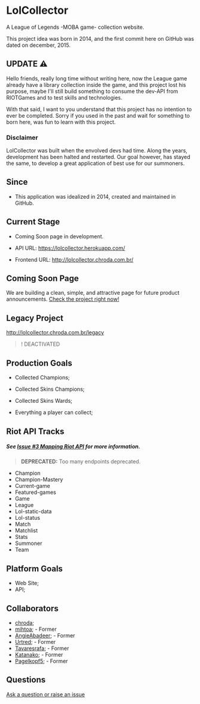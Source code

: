 # LolCollector

A League of Legends -MOBA game- collection website.

This project idea was born in 2014, and the first commit here on GitHub was dated on december, 2015.

## UPDATE :warning:

Hello friends, really long time without writing here, now the League game already have a library collection inside the game, and this project lost his purpose, maybe I'll still build something to consume the dev-API from RIOTGames and to test skills and technologies.

With that said, I want to you understand that this project has no intention to ever be completed.
Sorry if you used in the past and wait for something to born here, was fun to learn with this project.

### Disclaimer

LolCollector was built when the envolved devs had time. Along the years, development has been halted and restarted.
Our goal however, has stayed the same, to develop a great application of best use for our summoners.

## Since

- This application was idealized in 2014, created and maintained in GitHub.

## Current Stage

- Coming Soon page in development.

- API URL: https://lolcollector.herokuapp.com/
- Frontend URL: http://lolcollector.chroda.com.br/

## Coming Soon Page

We are building a clean, simple, and attractive page for future product announcements.
[Check the project right now!](http://lolcollector.chroda.com.br)

## Legacy Project
http://lolcollector.chroda.com.br/legacy

> ! DEACTIVATED

## Production Goals

- Collected Champions;
- Collected Skins Champions;
- Collected Skins Wards;

- Everything a player can collect;

## Riot API Tracks

##### See *[Issue #3 Mapping Riot API](https://github.com/chroda/lolcollector/issues/3)* for more information.

> **DEPRECATED:** Too many endpoints deprecated.

- Champion
- Champion-Mastery
- Current-game
- Featured-games
- Game
- League
- Lol-static-data
- Lol-status
- Match
- Matchlist
- Stats
- Summoner
- Team

## Platform Goals

- Web Site;
- API;

## Collaborators

- [chroda](https://github.com/chroda);
- [mihtoa](https://github.com/mihtoa); - Former
- [AngieAbadeer](https://github.com/angieabadeer); - Former
- [Urtred](https://github.com/urtred); - Former
- [Tavaresrafa](https://github.com/tavaresrafa); - Former
- [Katanako](https://github.com/Katanako); - Former
- [Pagelkopf5](https://github.com/Pagelkopf5); - Former

## Questions

[Ask a question or raise an issue](https://github.com/chroda/lolcollector/issues)
